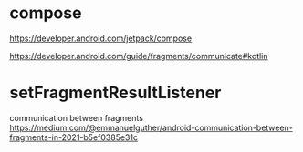 # compose
https://developer.android.com/jetpack/compose

https://developer.android.com/guide/fragments/communicate#kotlin

# setFragmentResultListener
communication between fragments
https://medium.com/@emmanuelguther/android-communication-between-fragments-in-2021-b5ef0385e31c
